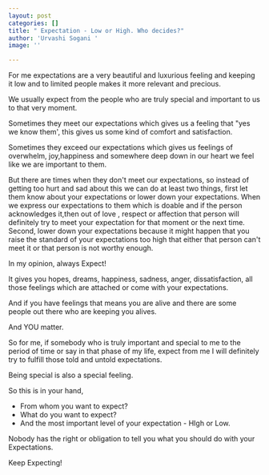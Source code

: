 ```yaml
---
layout: post
categories: []
title: " Expectation - Low or High. Who decides?"
author: 'Urvashi Sogani '
image: ''

---
```

For me expectations are a very beautiful and luxurious feeling and keeping it low and to limited people makes it more relevant and precious.

We usually expect from the people who are truly special and important to us to that very moment.

Sometimes they meet our expectations which gives us a feeling that "yes we know them', this gives us some kind of comfort and satisfaction.

Sometimes they exceed our expectations which gives us feelings of overwhelm, joy,happiness and somewhere deep down in our heart we feel like we are important to them.

But there are times when they don't meet our expectations, so instead of getting too hurt and sad about this we can do at least two things, first let them know about your expectations or lower down your expectations. When we express our expectations to them which is doable and if the person acknowledges it,then out of love , respect or affection that person will definitely try to meet your expectation for that moment or the next time. Second, lower down your expectations because it might happen that you raise the standard of your expectations too high that either that person can't meet it or that person is not worthy enough.

In my opinion, always Expect!

It gives you hopes, dreams, happiness, sadness, anger, dissatisfaction, all those feelings which are attached or come with your expectations.

And if you have feelings that means you are alive and there are some people out there who are keeping you alives.

And YOU matter.

So for me, if somebody who is truly important and special to me to the period of time or say in that phase of my life, expect from me I will definitely try to fulfill those told and untold expectations.

Being special is also a special feeling.

So this is in your hand,

* From whom you want to expect?
* What do you want to expect?
* And the most important level of your expectation - HIgh or Low.

Nobody has the right or obligation to tell you what you should do with your Expectations.

Keep Expecting!